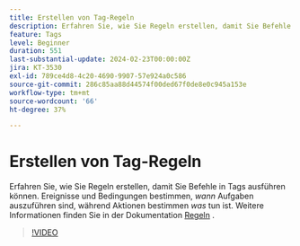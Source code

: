 ```yaml
---
title: Erstellen von Tag-Regeln
description: Erfahren Sie, wie Sie Regeln erstellen, damit Sie Befehle in Tags ausführen können. Ereignisse und Bedingungen bestimmen, wann etwas zu tun ist, während Aktionen bestimmen, was zu tun ist.
feature: Tags
level: Beginner
duration: 551
last-substantial-update: 2024-02-23T00:00:00Z
jira: KT-3530
exl-id: 789ce4d8-4c20-4690-9907-57e924a0c586
source-git-commit: 286c85aa88d44574f00ded67f0de8e0c945a153e
workflow-type: tm+mt
source-wordcount: '66'
ht-degree: 37%

---
```


# Erstellen von Tag-Regeln

Erfahren Sie, wie Sie Regeln erstellen, damit Sie Befehle in Tags ausführen können. Ereignisse und Bedingungen bestimmen, *wann* Aufgaben auszuführen sind, während Aktionen bestimmen *was* tun ist. Weitere Informationen finden Sie in der Dokumentation [Regeln](https://experienceleague.adobe.com/docs/experience-platform/tags/ui/rules.html?lang=de) .

>[!VIDEO](https://video.tv.adobe.com/v/28730/?learn=on&enablevpops)
